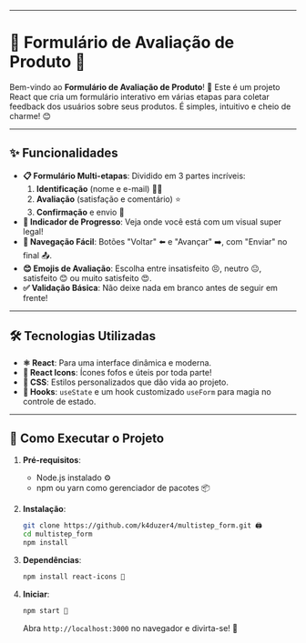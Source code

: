 
---

# 🌟 Formulário de Avaliação de Produto 🌟

Bem-vindo ao **Formulário de Avaliação de Produto**! 🎉 Este é um projeto React que cria um formulário interativo em várias etapas para coletar feedback dos usuários sobre seus produtos. É simples, intuitivo e cheio de charme! 😊

---

## ✨ Funcionalidades

- **📋 Formulário Multi-etapas**: Dividido em 3 partes incríveis:
  1. **Identificação** (nome e e-mail) 🧑‍💼
  2. **Avaliação** (satisfação e comentário) ⭐
  3. **Confirmação** e envio 🚀
- **👣 Indicador de Progresso**: Veja onde você está com um visual super legal!
- **🔄 Navegação Fácil**: Botões "Voltar" ⬅️ e "Avançar" ➡️, com "Enviar" no final 📤.
- **😊 Emojis de Avaliação**: Escolha entre insatisfeito 😣, neutro 😐, satisfeito 😊 ou muito satisfeito 😍.
- **✅ Validação Básica**: Não deixe nada em branco antes de seguir em frente!

---

## 🛠️ Tecnologias Utilizadas

- **⚛️ React**: Para uma interface dinâmica e moderna.
- **🎨 React Icons**: Ícones fofos e úteis por toda parte!
- **💅 CSS**: Estilos personalizados que dão vida ao projeto.
- **🔗 Hooks**: `useState` e um hook customizado `useForm` para magia no controle de estado.

---

## 🚀 Como Executar o Projeto

1. **Pré-requisitos**:
   - Node.js instalado ⚙️
   - npm ou yarn como gerenciador de pacotes 📦

2. **Instalação**:
   ```bash
   git clone https://github.com/k4duzer4/multistep_form.git 🖨
   cd multistep_form 
   npm install 
   ```

3. **Dependências**:
   ```bash
   npm install react-icons 🎨
   ```

4. **Iniciar**:
   ```bash
   npm start 🌈
   ```
   Abra `http://localhost:3000` no navegador e divirta-se! 🎊
